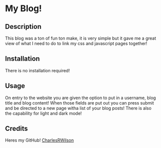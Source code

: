 # My Blog!

## Description

This blog was a ton of fun ton make, it is very simple but it gave me a great view of what I need to do to link my css and javascript pages together!

## Installation

There is no installation required!

## Usage

On entry to the website you are given the option to put in a username, blog title and blog content! When those fields are put out you can press submit and be directed to a new page witha list of your blog posts! There is also the capability for light and dark mode!

## Credits

Heres my GitHub! [CharlesRWilson](https://github.com/CharlesRWilson)
